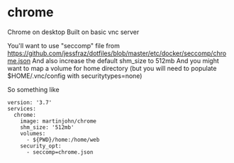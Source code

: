 # chrome
Chrome on desktop
Built on basic vnc server

You'll want to use "seccomp" file from https://github.com/jessfraz/dotfiles/blob/master/etc/docker/seccomp/chrome.json
And also increase the default shm_size to 512mb
And you might want to map a volume for home directory (but you will need to populate $HOME/.vnc/config with securitytypes=none)

So something like

```
version: '3.7'
services:
  chrome:
    image: martinjohn/chrome
    shm_size: '512mb'
    volumes:
      - ${PWD}/home:/home/web
    security_opt:
      - seccomp=chrome.json
```
